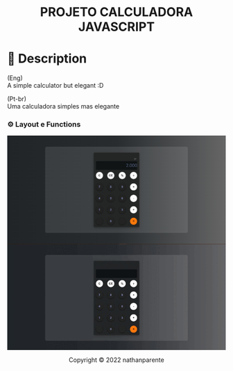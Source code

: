 <h1 align="center">PROJETO CALCULADORA JAVASCRIPT<h1>

# 📃 Description
  
(Eng)</br>
  A simple calculator but elegant :D 
  
(Pt-br)</br>
  Uma calculadora simples mas elegante 

 ### ⚙ Layout e Functions

<img align="center" src="images/calculadora.png" alt="calculator">

<div align="center"><img align="center" src="images/video.gif" alt="calculator"></div>

<p align="center">Copyright © 2022 nathanparente</p>
